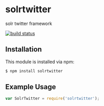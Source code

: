 # solrtwitter

solr twitter framework

[![build status](https://secure.travis-ci.org/arnaud.gaudinat@hesge.ch/solrtwitter.png)](http://travis-ci.org/arnaud.gaudinat@hesge.ch/solrtwitter)

## Installation

This module is installed via npm:

``` bash
$ npm install solrtwitter
```

## Example Usage

``` js
var SolrTwitter = require('solrtwitter');
```
